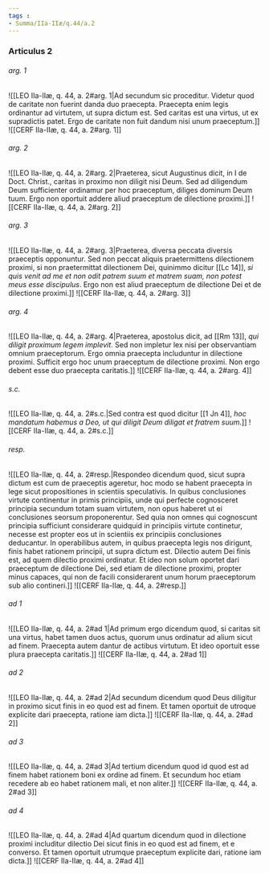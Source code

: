 ```yaml
---
tags : 
- Summa/IIa-IIæ/q.44/a.2
---
```


### Articulus 2

###### arg. 1
![[LEO IIa-IIæ, q. 44, a. 2#arg. 1|Ad secundum sic proceditur. Videtur quod de caritate non fuerint danda duo praecepta. Praecepta enim legis ordinantur ad virtutem, ut supra dictum est. Sed caritas est una virtus, ut ex supradictis patet. Ergo de caritate non fuit dandum nisi unum praeceptum.]]
![[CERF IIa-IIæ, q. 44, a. 2#arg. 1]]

###### arg. 2
![[LEO IIa-IIæ, q. 44, a. 2#arg. 2|Praeterea, sicut Augustinus dicit, in I de Doct. Christ., caritas in proximo non diligit nisi Deum. Sed ad diligendum Deum sufficienter ordinamur per hoc praeceptum, diliges dominum Deum tuum. Ergo non oportuit addere aliud praeceptum de dilectione proximi.]]
![[CERF IIa-IIæ, q. 44, a. 2#arg. 2]]

###### arg. 3
![[LEO IIa-IIæ, q. 44, a. 2#arg. 3|Praeterea, diversa peccata diversis praeceptis opponuntur. Sed non peccat aliquis praetermittens dilectionem proximi, si non praetermittat dilectionem Dei, quinimmo dicitur [[Lc 14]], *si quis venit ad me et non odit patrem suum et matrem suam, non potest meus esse discipulus*. Ergo non est aliud praeceptum de dilectione Dei et de dilectione proximi.]]
![[CERF IIa-IIæ, q. 44, a. 2#arg. 3]]

###### arg. 4
![[LEO IIa-IIæ, q. 44, a. 2#arg. 4|Praeterea, apostolus dicit, ad [[Rm 13]], *qui diligit proximum legem implevit*. Sed non impletur lex nisi per observantiam omnium praeceptorum. Ergo omnia praecepta includuntur in dilectione proximi. Sufficit ergo hoc unum praeceptum de dilectione proximi. Non ergo debent esse duo praecepta caritatis.]]
![[CERF IIa-IIæ, q. 44, a. 2#arg. 4]]

###### s.c.
![[LEO IIa-IIæ, q. 44, a. 2#s.c.|Sed contra est quod dicitur [[1 Jn 4]], *hoc mandatum habemus a Deo, ut qui diligit Deum diligat et fratrem suum*.]]
![[CERF IIa-IIæ, q. 44, a. 2#s.c.]]

###### resp.
![[LEO IIa-IIæ, q. 44, a. 2#resp.|Respondeo dicendum quod, sicut supra dictum est cum de praeceptis ageretur, hoc modo se habent praecepta in lege sicut propositiones in scientiis speculativis. In quibus conclusiones virtute continentur in primis principiis, unde qui perfecte cognosceret principia secundum totam suam virtutem, non opus haberet ut ei conclusiones seorsum proponerentur. Sed quia non omnes qui cognoscunt principia sufficiunt considerare quidquid in principiis virtute continetur, necesse est propter eos ut in scientiis ex principiis conclusiones deducantur. In operabilibus autem, in quibus praecepta legis nos dirigunt, finis habet rationem principii, ut supra dictum est. Dilectio autem Dei finis est, ad quem dilectio proximi ordinatur. Et ideo non solum oportet dari praeceptum de dilectione Dei, sed etiam de dilectione proximi, propter minus capaces, qui non de facili considerarent unum horum praeceptorum sub alio contineri.]]
![[CERF IIa-IIæ, q. 44, a. 2#resp.]]

###### ad 1
![[LEO IIa-IIæ, q. 44, a. 2#ad 1|Ad primum ergo dicendum quod, si caritas sit una virtus, habet tamen duos actus, quorum unus ordinatur ad alium sicut ad finem. Praecepta autem dantur de actibus virtutum. Et ideo oportuit esse plura praecepta caritatis.]]
![[CERF IIa-IIæ, q. 44, a. 2#ad 1]]

###### ad 2
![[LEO IIa-IIæ, q. 44, a. 2#ad 2|Ad secundum dicendum quod Deus diligitur in proximo sicut finis in eo quod est ad finem. Et tamen oportuit de utroque explicite dari praecepta, ratione iam dicta.]]
![[CERF IIa-IIæ, q. 44, a. 2#ad 2]]

###### ad 3
![[LEO IIa-IIæ, q. 44, a. 2#ad 3|Ad tertium dicendum quod id quod est ad finem habet rationem boni ex ordine ad finem. Et secundum hoc etiam recedere ab eo habet rationem mali, et non aliter.]]
![[CERF IIa-IIæ, q. 44, a. 2#ad 3]]

###### ad 4
![[LEO IIa-IIæ, q. 44, a. 2#ad 4|Ad quartum dicendum quod in dilectione proximi includitur dilectio Dei sicut finis in eo quod est ad finem, et e converso. Et tamen oportuit utrumque praeceptum explicite dari, ratione iam dicta.]]
![[CERF IIa-IIæ, q. 44, a. 2#ad 4]]

